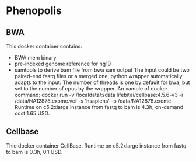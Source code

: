 # Phenopolis 

## BWA 
This docker container contains:
* BWA mem binary
* pre-indexed genome reference for hg19
* samtools to derive bam file from bwa sam output 
The input could be two paired-end fastq files or a merged one, python wrapper automatically adapts to the input.
The number of threads is one by default for bwa, but set to the number of cpus by the wrapper.
An xample of docker command: docker run -v /localdata/:/data lifebitai/cellbase:4.5.6-v3  -i /data/NA12878.exome.vcf -s 'hsapiens' -o /data/NA12878.exome 
Runtime on c5.2xlarge instance from fastq to bam is 4.3h, on-demand cost 1.65 USD.

## Cellbase 
Thie docker container CellBase.
Runtime on c5.2xlarge instance from fastq to bam is 0.3h, 0.1 USD.
